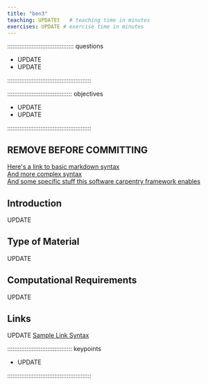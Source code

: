 ```yaml
---
title: "ben3"
teaching: UPDATEt   # teaching time in minutes
exercises: UPDATE # exercise time in minutes
---
```


:::::::::::::::::::::::::::::::::::::: questions 

- UPDATE
- UPDATE

::::::::::::::::::::::::::::::::::::::::::::::::

::::::::::::::::::::::::::::::::::::: objectives

- UPDATE
- UPDATE

::::::::::::::::::::::::::::::::::::::::::::::::

## REMOVE BEFORE COMMITTING
[Here's a link to basic markdown syntax](https://markdownguide.offshoot.io/basic-syntax/)  
[And more complex syntax](https://www.markdownguide.org/extended-syntax/)  
[And some specific stuff this software carpentry framework enables](https://carpentries.github.io/sandpaper-docs/instructor/episodes.html)  

## Introduction
UPDATE

## Type of Material
UPDATE

## Computational Requirements
UPDATE

## Links
UPDATE
[Sample Link Syntax](https://yourcoollink.com)


::::::::::::::::::::::::::::::::::::: keypoints 

- UPDATE

::::::::::::::::::::::::::::::::::::::::::::::::

[r-markdown]: https://rmarkdown.rstudio.com/
